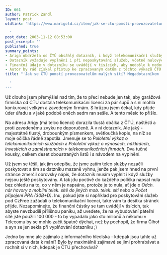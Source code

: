 ```yaml
---
ID: 661
author: Patrick Zandl
layout: post
oldlink: 'https://www.marigold.cz/item/jak-se-ctu-pomsti-provozovatelum-malych-siti-megadotaznikem

  '
post_date: 2003-11-12 08:53:00
post_excerpt: ''
published: true
summary_points:
- Ariga obdržela od ČTÚ obsáhlý dotazník, i když telekomunikační služby neposkytuje.
- Dotazník vyžaduje vyplnění i při neposkytování služeb, včetně nulových hodnot.
- Finanční údaje v dotazníku se uvádějí v tisících, aby nedošlo k nedorozuměním.
- Autor by rád získal přístup ke zpracovaným datům z těchto výkazů ČTÚ.
title: "'Jak se ČTÚ pomstí provozovatelům malých sítí? Megadotazníkem :)"

  '
---
```


<p>
Už dlouho jsem přemýšlel nad tím, že to přeci nebude jen tak, aby garážová firmička od ČTÚ dostala telekomunikační licenci za pár šupů a s ní mohla konkurovat velkým a zavedeným firmám. S hrůzou jsem čekal, kdy přijde úder úřadu a v jaké podobě oněch sedm ran sešle. A tento měsíc to přišlo. </p>

<p>
Na adresu Arigy (má telco licenci) dorazila tlustá obálka z ČTÚ, naštěstí a proti zavedenému zvyku ne doporučeně. A v ní dotazník. Ale jaký - majestátně tlustý, drobounkým písmenkem, světloučká kopie, na níž se moje očička řádně zapotila. Jmenuje se to <EM>Pololetní výkaz o telekomunikačních službách</EM> a <EM>Pololetní výkaz o výnosech, nákladech, investicích a zaměstnancích v telekomunikačních firmách</EM>. Dva tučné kousky, celkem deset oboustraných listů i s návodem na vyplnění. </p>

<p>
Už jsem se těšil, jak jim odepíšu, že jsme zatím telco služby nezačli poskytovat a tím se datzníku mazaně vyhnu, jenže pak jsem hned na první stránce zmerčil obrovský nápis, že dotazník musím vyplnit i když služby nejsou ještě poskytovány. A tak jdu poctivě do každého políčka napsat nula bez ohledu na to, co v něm je napsáno, protože je to nula, ať jde o <EM>Odch. nár hovory z mobilní telek. sítě do jiných mob. telek. sítí</EM> nebo o <EM>Počet připojení PRA (30B+D)</EM>. Inu, pokud jste si například pro poskytování služeb pod CzFree zažádali o telekomunikační licenci, také vám ta desítka stránek přijde. Nezapomínejte, že finanční částky se tam uvádějí v tisících, tak abyste nevzbudili přílišnou paniku, až uvedete, že na vybudování páteřní sítě jste použili 100 000 - to by vypadalo jako sto milionů a někomu v Telecomu by se mohlo začít špatně dýchat, než by pochopil, že firma Číhoř a syn se jen sekla při vyplňování dotazníku ;)</p>

<p>
Jedno by mne ale zajímalo z informačního hlediska - kdepak jsou tahle už zpracovaná data k mání? Bylo by maximálně zajímavé se jimi prohrabávat a rochnit si v nich, kdepak je ČTÚ přechovává? </p>